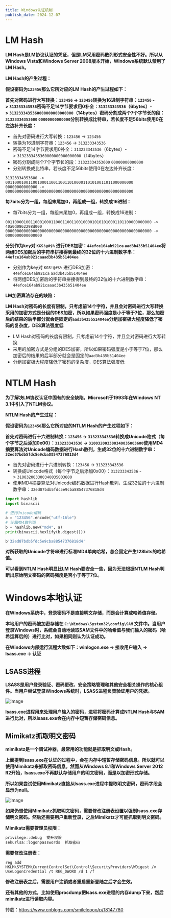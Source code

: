 ```yaml
---
title: Windows认证机制
publish_date: 2024-12-07
---
```


# **LM Hash**

**LM Hash是LM协议认证的凭证，但是LM采用密码散列形式安全性不好。所以从Windows Vista和Windows Server 2008版本开始，Windows系统默认禁用了LM Hash。**

**LM Hash的产生过程：**

**假设密码为`123456`那么它所对应的LM Hash的产生过程如下：**

**首先对密码进行大写转换：`123456` -> `123456`转换为16进制字符串：`123456` -> `313233343536`密码不足14字节要求用0补全：`313233343536`（6bytes）-> `3132333435360000000000000000`（14bytes）密码分割成两个7个字节长的段：`31323334353600` `00000000000000`分别转换成比特串，若长度不足56bits使用0在左边补齐长度：**

- 首先对密码进行大写转换：`123456` -> `123456`
- 转换为16进制字符串：`123456` -> `313233343536`
- 密码不足14字节要求用0补全：`313233343536`（6bytes）-> `3132333435360000000000000000`（14bytes）
- 密码分割成两个7个字节长的段：`31323334353600` `00000000000000`
- 分别转换成比特串，若长度不足56bits使用0在左边补齐长度：

```basic
31323334353600 -> 00110001001100100011001100110100001101010011011000000000
00000000000000 -> 00000000000000000000000000000000000000000000000000000000

```

**每7bits分为一组，每组末尾加0，再组成一组，转换成16进制：**

- 每7bits分为一组，每组末尾加0，再组成一组，转换成16进制：

```basic
0011000010011000100011000110011001000010101010001101100000000000 -> 40a0d0862298d000
0000000000000000000000000000000000000000000000000000000000000000 -> 0000000000000000

```

**分别作为key对 `KGS!@#$%` 进行DES加密：`44efce164ab921ca` `aad3b435b51404ee`将两组DES加密后的字符串拼接得到最终的32位的十六进制数字串：`44efce164ab921caaad3b435b51404ee`**

- 分别作为key对 `KGS!@#$%` 进行DES加密：`44efce164ab921ca` `aad3b435b51404ee`
- 将两组DES加密后的字符串拼接得到最终的32位的十六进制数字串：`44efce164ab921caaad3b435b51404ee`

**LM加密算法存在的缺陷：**

**LM Hash对密码的长度有限制，只考虑前14个字符，并且会对密码进行大写转换采用的加密方式是分组的DES加密，所以如果密码强度是小于等于7位，那么加密后的结果的后半部分就会是固定的`aad3b435b51404ee`分组加密极大程度降低了密码的复杂度，DES算法强度低**

- LM Hash对密码的长度有限制，只考虑前14个字符，并且会对密码进行大写转换
- 采用的加密方式是分组的DES加密，所以如果密码强度是小于等于7位，那么加密后的结果的后半部分就会是固定的`aad3b435b51404ee`
- 分组加密极大程度降低了密码的复杂度，DES算法强度低

# **NTLM Hash**

**为了解决LM协议认证中固有的安全缺陷，Microsoft于1993年在Windows NT 3.1中引入了NTLM协议。**

**NTLM Hash的产生过程：**

**假设密码为`123456`那么它所对应的NTLM Hash的产生过程如下：**

**首先对密码进行十六进制转换：`123456` -> `313233343536`转换成Unicode格式（每个字节之后添加0x00）：`313233343536` -> `310032003300340035003600`使用MD4摘要算法对Unicode编码数据进行Hash散列，生成32位的十六进制数字串：`32ed87bdb5fdc5e9cba88547376818d4`**

- 首先对密码进行十六进制转换：`123456` -> `313233343536`
- 转换成Unicode格式（每个字节之后添加0x00）：`313233343536` -> `310032003300340035003600`
- 使用MD4摘要算法对Unicode编码数据进行Hash散列，生成32位的十六进制数字串：`32ed87bdb5fdc5e9cba88547376818d4`

```python
import hashlib
import binascii

# 进行Unicode编码
a = "123456".encode("utf-16le")
# 计算MD4散列值
b = hashlib.new("md4", a)
print(binascii.hexlify(b.digest()))
```

```bash
b'32ed87bdb5fdc5e9cba88547376818d4'
```

**对所获取的Unicode字符串进行标准MD4单向哈希，总会固定产生128bits的哈希值。**

**可以看到NTLM Hash明显比LM Hash要安全一些，因为无法根据NTLM Hash判断出原始明文密码的密码强度是否小于等于7位。**

# **Windows本地认证**

**在Windows系统中，登录密码不是直接明文存储，而是会计算成哈希值存储。**

**本地用户的密码被加密存储在 `C:\Windows\System32\config\SAM` 文件中。当用户登录Windows时，系统会自动地读取SAM文件中的哈希值与我们输入的密码（哈希运算后的）进行比对，如果相同则认为认证成功。**

**在Windows内部运行流程大致如下：winlogon.exe -> 接收用户输入 -> lsass.exe -> 认证**

## **LSASS进程**

**LSASS是用户登录验证、密码更改、安全策略管理和其他安全相关操作的核心组件。当用户尝试登录Windows系统时，LSASS进程负责验证用户的凭据。**

![image](https://github.com/user-attachments/assets/7d6f18df-75c5-45a6-aa24-e30f6d873872)


**lsass.exe进程用来处理用户输入的密码，进程将密码计算成NTLM Hash与SAM进行比对，所以lsass.exe会在内存中短暂存储密码信息。**

## **Mimikatz抓取明文密码**

**mimikatz是一个调试神器，最常用的功能就是抓取明文或Hash。**

**上面提到lsass.exe在认证的过程中，会在内存中短暂存储密码信息。所以就可以使用Mimikatz来抓取密码信息。然而从Windows 8.1和Windows Server 2012 R2开始，lsass.exe不再默认存储用户的明文密码，而是以加密形式存储。**

**所以如果尝试使用Mimikatz直接从lsass.exe进程中提取明文密码，密码字段会显示为null。**

![image](https://github.com/user-attachments/assets/4b133e07-2bfe-474c-9ebd-ff140d280853)


**如果仍想使用Mimikatz抓取明文密码，需要修改注册表设置以强制lsass.exe存储明文密码。然后还需要用户重新登录，之后Mimikatz才可能抓取到明文密码。**

**Mimikatz需要管理员权限：**

```cpp
privilege::debug  提升权限
sekurlsa::logonpasswords  抓取密码
```

**需要修改注册表：**

```
reg add HKLM\SYSTEM\CurrentControlSet\Control\SecurityProviders\WDigest /v UseLogonCredential /t REG_DWORD /d 1 /f
```

**修改注册表之后，需要用户注销或者重启重新登陆之后才会生效。**

**还有其他的方式，比如使用procdump把lsass.exe进程的内存dump下来，然后mimikatz进行读取内容。**

转载：https://www.cnblogs.com/smileleooo/p/18147780
